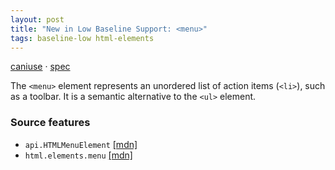 ```yaml
---
layout: post
title: "New in Low Baseline Support: <menu>"
tags: baseline-low html-elements
---
```


[caniuse](https://caniuse.com/?search=menu) · [spec](https://html.spec.whatwg.org/multipage/grouping-content.html#menus)

The `<menu>` element represents an unordered list of action items (`<li>`), such as a toolbar. It is a semantic alternative to the `<ul>` element.

### Source features

- ``api.HTMLMenuElement`` [[mdn]](https://developer.mozilla.org/en-US/search?q=api.HTMLMenuElement)
- ``html.elements.menu`` [[mdn]](https://developer.mozilla.org/en-US/search?q=html.elements.menu)
